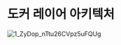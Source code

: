 # 도커 레이어 아키텍처

![1_ZyDop_nTtu26CVpz5uFQUg](https://user-images.githubusercontent.com/80312713/152093351-71b9c54f-c504-429e-95e3-e3bd5b949d51.png)


